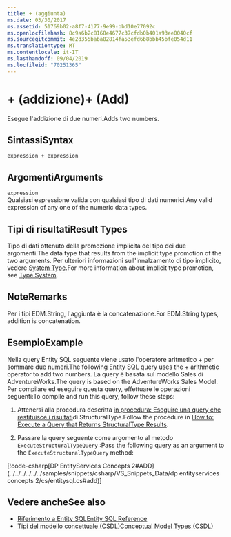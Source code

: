 ```yaml
---
title: + (aggiunta)
ms.date: 03/30/2017
ms.assetid: 51769b02-a8f7-4177-9e99-bbd10e77092c
ms.openlocfilehash: 8c9a6b2c8168e4677c37cfdb0b401a93ee0040cf
ms.sourcegitcommit: 4e2d355baba82814fa53efd6b8bbb45bfe054d11
ms.translationtype: MT
ms.contentlocale: it-IT
ms.lasthandoff: 09/04/2019
ms.locfileid: "70251365"
---
```

# <a name="-add"></a><span data-ttu-id="ecb8c-102">+ (addizione)</span><span class="sxs-lookup"><span data-stu-id="ecb8c-102">+ (Add)</span></span>
<span data-ttu-id="ecb8c-103">Esegue l'addizione di due numeri.</span><span class="sxs-lookup"><span data-stu-id="ecb8c-103">Adds two numbers.</span></span>  
  
## <a name="syntax"></a><span data-ttu-id="ecb8c-104">Sintassi</span><span class="sxs-lookup"><span data-stu-id="ecb8c-104">Syntax</span></span>  
  
```  
expression + expression  
```  
  
## <a name="arguments"></a><span data-ttu-id="ecb8c-105">Argomenti</span><span class="sxs-lookup"><span data-stu-id="ecb8c-105">Arguments</span></span>  
 `expression`  
 <span data-ttu-id="ecb8c-106">Qualsiasi espressione valida con qualsiasi tipo di dati numerici.</span><span class="sxs-lookup"><span data-stu-id="ecb8c-106">Any valid expression of any one of the numeric data types.</span></span>  
  
## <a name="result-types"></a><span data-ttu-id="ecb8c-107">Tipi di risultati</span><span class="sxs-lookup"><span data-stu-id="ecb8c-107">Result Types</span></span>  
 <span data-ttu-id="ecb8c-108">Tipo di dati ottenuto della promozione implicita del tipo dei due argomenti.</span><span class="sxs-lookup"><span data-stu-id="ecb8c-108">The data type that results from the implicit type promotion of the two arguments.</span></span> <span data-ttu-id="ecb8c-109">Per ulteriori informazioni sull'innalzamento di tipo implicito, vedere [System Type](type-system-entity-sql.md).</span><span class="sxs-lookup"><span data-stu-id="ecb8c-109">For more information about implicit type promotion, see [Type System](type-system-entity-sql.md).</span></span>  
  
## <a name="remarks"></a><span data-ttu-id="ecb8c-110">Note</span><span class="sxs-lookup"><span data-stu-id="ecb8c-110">Remarks</span></span>  
 <span data-ttu-id="ecb8c-111">Per i tipi EDM.String, l'aggiunta è la concatenazione.</span><span class="sxs-lookup"><span data-stu-id="ecb8c-111">For EDM.String types, addition is concatenation.</span></span>  
  
## <a name="example"></a><span data-ttu-id="ecb8c-112">Esempio</span><span class="sxs-lookup"><span data-stu-id="ecb8c-112">Example</span></span>  
 <span data-ttu-id="ecb8c-113">Nella query Entity SQL seguente viene usato l'operatore aritmetico + per sommare due numeri.</span><span class="sxs-lookup"><span data-stu-id="ecb8c-113">The following Entity SQL query uses the + arithmetic operator to add two numbers.</span></span> <span data-ttu-id="ecb8c-114">La query è basata sul modello Sales di AdventureWorks.</span><span class="sxs-lookup"><span data-stu-id="ecb8c-114">The query is based on the AdventureWorks Sales Model.</span></span> <span data-ttu-id="ecb8c-115">Per compilare ed eseguire questa query, effettuare le operazioni seguenti:</span><span class="sxs-lookup"><span data-stu-id="ecb8c-115">To compile and run this query, follow these steps:</span></span>  
  
1. <span data-ttu-id="ecb8c-116">Attenersi alla procedura descritta [in procedura: Eseguire una query che restituisce i risultati](../how-to-execute-a-query-that-returns-structuraltype-results.md)di StructuralType.</span><span class="sxs-lookup"><span data-stu-id="ecb8c-116">Follow the procedure in [How to: Execute a Query that Returns StructuralType Results](../how-to-execute-a-query-that-returns-structuraltype-results.md).</span></span>  
  
2. <span data-ttu-id="ecb8c-117">Passare la query seguente come argomento al metodo `ExecuteStructuralTypeQuery` :</span><span class="sxs-lookup"><span data-stu-id="ecb8c-117">Pass the following query as an argument to the `ExecuteStructuralTypeQuery` method:</span></span>  
  
 [!code-csharp[DP EntityServices Concepts 2#ADD](../../../../../../samples/snippets/csharp/VS_Snippets_Data/dp entityservices concepts 2/cs/entitysql.cs#add)]  
  
## <a name="see-also"></a><span data-ttu-id="ecb8c-118">Vedere anche</span><span class="sxs-lookup"><span data-stu-id="ecb8c-118">See also</span></span>

- [<span data-ttu-id="ecb8c-119">Riferimento a Entity SQL</span><span class="sxs-lookup"><span data-stu-id="ecb8c-119">Entity SQL Reference</span></span>](entity-sql-reference.md)
- [<span data-ttu-id="ecb8c-120">Tipi del modello concettuale (CSDL)</span><span class="sxs-lookup"><span data-stu-id="ecb8c-120">Conceptual Model Types (CSDL)</span></span>](/ef/ef6/modeling/designer/advanced/edmx/csdl-spec#conceptual-model-types-csdl)
